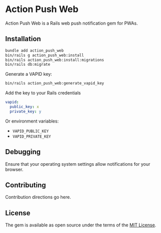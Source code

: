 # Action Push Web

Action Push Web is a Rails web push notification gem for PWAs.

## Installation

```bash
bundle add action_push_web
bin/rails g action_push_web:install
bin/rails action_push_web:install:migrations
bin/rails db:migrate
```

Generate a VAPID key:

```bash
bin/rails action_push_web:generate_vapid_key
```

Add the key to your Rails credentials

```yaml
vapid:
  public_key: x
  private_key: y
```

Or environment variables:

- `VAPID_PUBLIC_KEY`
- `VAPID_PRIVATE_KEY`

## Debugging

Ensure that your operating system settings allow notifications for your browser.

## Contributing
Contribution directions go here.

## License
The gem is available as open source under the terms of the [MIT License](https://opensource.org/licenses/MIT).
